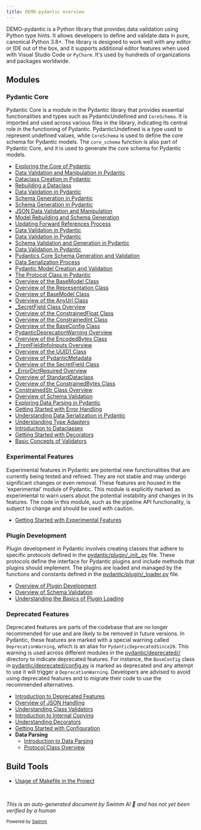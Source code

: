 ```yaml
---
title: DEMO-pydantic overview
---
```

DEMO-pydantic is a Python library that provides data validation using Python type hints. It allows developers to define and validate data in pure, canonical Python 3.8+. The library is designed to work well with any editor or IDE out of the box, and it supports additional editor features when used with Visual Studio Code or <SwmToken path="/pydantic/deprecated/tools.py" pos="14:5:5" line-data="    # See PyCharm issues https://youtrack.jetbrains.com/issue/PY-21915">`PyCharm`</SwmToken>. It's used by hundreds of organizations and packages worldwide.

## Modules

### Pydantic Core

Pydantic Core is a module in the Pydantic library that provides essential functionalities and types such as PydanticUndefined and <SwmToken path="/pydantic/type_adapter.py" pos="26:6:6" line-data="from pydantic_core import CoreSchema, SchemaSerializer, SchemaValidator, Some">`CoreSchema`</SwmToken>. It is imported and used across various files in the library, indicating its central role in the functioning of Pydantic. PydanticUndefined is a type used to represent undefined values, while <SwmToken path="/pydantic/type_adapter.py" pos="26:6:6" line-data="from pydantic_core import CoreSchema, SchemaSerializer, SchemaValidator, Some">`CoreSchema`</SwmToken> is used to define the core schema for Pydantic models. The <SwmToken path="/pydantic/type_adapter.py" pos="305:3:3" line-data="    def core_schema(self) -&gt; CoreSchema:">`core_schema`</SwmToken> function is also part of Pydantic Core, and it is used to generate the core schema for Pydantic models.

- <SwmLink doc-title="Exploring the Core of Pydantic">[Exploring the Core of Pydantic](/.swm/exploring-the-core-of-pydantic.wqkv0hqh.sw.md)</SwmLink>
- <SwmLink doc-title="Data Validation and Manipulation in Pydantic">[Data Validation and Manipulation in Pydantic](/.swm/data-validation-and-manipulation-in-pydantic.yczmkex6.sw.md)</SwmLink>
- <SwmLink doc-title="Dataclass Creation in Pydantic">[Dataclass Creation in Pydantic](/.swm/dataclass-creation-in-pydantic.3cjjn3re.sw.md)</SwmLink>
- <SwmLink doc-title="Rebuilding a Dataclass">[Rebuilding a Dataclass](/.swm/rebuilding-a-dataclass.ju7876as.sw.md)</SwmLink>
- <SwmLink doc-title="Data Validation in Pydantic">[Data Validation in Pydantic](/.swm/data-validation-in-pydantic.w0xam561.sw.md)</SwmLink>
- <SwmLink doc-title="Schema Generation in Pydantic">[Schema Generation in Pydantic](/.swm/schema-generation-in-pydantic.d5dldiny.sw.md)</SwmLink>
- <SwmLink doc-title="Schema Generation in Pydantic">[Schema Generation in Pydantic](/.swm/schema-generation-in-pydantic.72geczrq.sw.md)</SwmLink>
- <SwmLink doc-title="JSON Data Validation and Manipulation">[JSON Data Validation and Manipulation](/.swm/json-data-validation-and-manipulation.gtv5849p.sw.md)</SwmLink>
- <SwmLink doc-title="Model Rebuilding and Schema Generation">[Model Rebuilding and Schema Generation](/.swm/model-rebuilding-and-schema-generation.9cgpmqkm.sw.md)</SwmLink>
- <SwmLink doc-title="Updating Forward References Process">[Updating Forward References Process](/.swm/updating-forward-references-process.ew0ou6vz.sw.md)</SwmLink>
- <SwmLink doc-title="Data Validation in Pydantic">[Data Validation in Pydantic](/.swm/data-validation-in-pydantic.2lxi7kyw.sw.md)</SwmLink>
- <SwmLink doc-title="Data Validation in Pydantic">[Data Validation in Pydantic](/.swm/data-validation-in-pydantic.mxqs1t0d.sw.md)</SwmLink>
- <SwmLink doc-title="Schema Validation and Generation in Pydantic">[Schema Validation and Generation in Pydantic](/.swm/schema-validation-and-generation-in-pydantic.sylj00cr.sw.md)</SwmLink>
- <SwmLink doc-title="Data Validation in Pydantic">[Data Validation in Pydantic](/.swm/data-validation-in-pydantic.oifi28h1.sw.md)</SwmLink>
- <SwmLink doc-title="Pydantics Core Schema Generation and Validation">[Pydantics Core Schema Generation and Validation](/.swm/pydantics-core-schema-generation-and-validation.zkou251x.sw.md)</SwmLink>
- <SwmLink doc-title="Data Serialization Process">[Data Serialization Process](/.swm/data-serialization-process.aoqi0qfb.sw.md)</SwmLink>
- <SwmLink doc-title="Pydantic Model Creation and Validation">[Pydantic Model Creation and Validation](/.swm/pydantic-model-creation-and-validation.a9o3r32d.sw.md)</SwmLink>
- <SwmLink doc-title="The Protocol Class in Pydantic">[The Protocol Class in Pydantic](/.swm/the-protocol-class-in-pydantic.r64cl.sw.md)</SwmLink>
- <SwmLink doc-title="Overview of the BaseModel Class">[Overview of the BaseModel Class](/.swm/overview-of-the-basemodel-class.fvfsy.sw.md)</SwmLink>
- <SwmLink doc-title="Overview of the Representation Class">[Overview of the Representation Class](/.swm/overview-of-the-representation-class.0l4ky.sw.md)</SwmLink>
- <SwmLink doc-title="Overview of BaseModel Class">[Overview of BaseModel Class](/.swm/overview-of-basemodel-class.nlcxq.sw.md)</SwmLink>
- <SwmLink doc-title="Overview of the AnyUrl Class">[Overview of the AnyUrl Class](/.swm/overview-of-the-anyurl-class.1qbuo.sw.md)</SwmLink>
- <SwmLink doc-title="_SecretField Class Overview">[\_SecretField Class Overview](/.swm/_secretfield-class-overview.spfum.sw.md)</SwmLink>
- <SwmLink doc-title="Overview of the ConstrainedFloat Class">[Overview of the ConstrainedFloat Class](/.swm/overview-of-the-constrainedfloat-class.l29dq.sw.md)</SwmLink>
- <SwmLink doc-title="Overview of the ConstrainedInt Class">[Overview of the ConstrainedInt Class](/.swm/overview-of-the-constrainedint-class.r7czm.sw.md)</SwmLink>
- <SwmLink doc-title="Overview of the BaseConfig Class">[Overview of the BaseConfig Class](/.swm/overview-of-the-baseconfig-class.i1u4j.sw.md)</SwmLink>
- <SwmLink doc-title="PydanticDeprecationWarning Overview">[PydanticDeprecationWarning Overview](/.swm/pydanticdeprecationwarning-overview.dym9o.sw.md)</SwmLink>
- <SwmLink doc-title="Overview of the EncodedBytes Class">[Overview of the EncodedBytes Class](/.swm/overview-of-the-encodedbytes-class.zw9iy.sw.md)</SwmLink>
- <SwmLink doc-title="_FromFieldInfoInputs Overview">[\_FromFieldInfoInputs Overview](/.swm/_fromfieldinfoinputs-overview.kq5c8.sw.md)</SwmLink>
- <SwmLink doc-title="Overview of the UUID1 Class">[Overview of the UUID1 Class](/.swm/overview-of-the-uuid1-class.8hbxt.sw.md)</SwmLink>
- <SwmLink doc-title="Overview of PydanticMetadata">[Overview of PydanticMetadata](/.swm/overview-of-pydanticmetadata.azkqv.sw.md)</SwmLink>
- <SwmLink doc-title="Overview of the SecretField Class">[Overview of the SecretField Class](/.swm/overview-of-the-secretfield-class.c6bub.sw.md)</SwmLink>
- <SwmLink doc-title="_ErrorDictRequired Overview">[\_ErrorDictRequired Overview](/.swm/_errordictrequired-overview.95mkz.sw.md)</SwmLink>
- <SwmLink doc-title="Overview of StandardDataclass">[Overview of StandardDataclass](/.swm/overview-of-standarddataclass.lt7ul.sw.md)</SwmLink>
- <SwmLink doc-title="Overview of the ConstrainedBytes Class">[Overview of the ConstrainedBytes Class](/.swm/overview-of-the-constrainedbytes-class.761ko.sw.md)</SwmLink>
- <SwmLink doc-title="ConstrainedStr Class Overview">[ConstrainedStr Class Overview](/.swm/constrainedstr-class-overview.9llax.sw.md)</SwmLink>
- <SwmLink doc-title="Overview of Schema Validation">[Overview of Schema Validation](/.swm/overview-of-schema-validation.zao89x5e.sw.md)</SwmLink>
- <SwmLink doc-title="Exploring Data Parsing in Pydantic">[Exploring Data Parsing in Pydantic](/.swm/exploring-data-parsing-in-pydantic.td8sxyhd.sw.md)</SwmLink>
- <SwmLink doc-title="Getting Started with Error Handling">[Getting Started with Error Handling](/.swm/getting-started-with-error-handling.t7oyjwa8.sw.md)</SwmLink>
- <SwmLink doc-title="Understanding Data Serialization in Pydantic">[Understanding Data Serialization in Pydantic](/.swm/understanding-data-serialization-in-pydantic.qydp80xf.sw.md)</SwmLink>
- <SwmLink doc-title="Understanding Type Adapters">[Understanding Type Adapters](/.swm/understanding-type-adapters.vewtwpez.sw.md)</SwmLink>
- <SwmLink doc-title="Introduction to Dataclasses">[Introduction to Dataclasses](/.swm/introduction-to-dataclasses.7lwzu6dt.sw.md)</SwmLink>
- <SwmLink doc-title="Getting Started with Decorators">[Getting Started with Decorators](/.swm/getting-started-with-decorators.82cexcm9.sw.md)</SwmLink>
- <SwmLink doc-title="Basic Concepts of Validators">[Basic Concepts of Validators](/.swm/basic-concepts-of-validators.9s5kyplz.sw.md)</SwmLink>

### Experimental Features

Experimental features in Pydantic are potential new functionalities that are currently being tested and refined. They are not stable and may undergo significant changes or even removal. These features are housed in the 'experimental' module of Pydantic. This module is explicitly marked as experimental to warn users about the potential instability and changes in its features. The code in this module, such as the pipeline API functionality, is subject to change and should be used with caution.

- <SwmLink doc-title="Getting Started with Experimental Features">[Getting Started with Experimental Features](/.swm/getting-started-with-experimental-features.2urdcgk3.sw.md)</SwmLink>

### Plugin Development

Plugin development in Pydantic involves creating classes that adhere to specific protocols defined in the <SwmPath>[pydantic/plugin/\__init_\_.py](/pydantic/plugin/__init__.py)</SwmPath> file. These protocols define the interface for Pydantic plugins and include methods that plugins should implement. The plugins are loaded and managed by the functions and constants defined in the <SwmPath>[pydantic/plugin/\_loader.py](/pydantic/plugin/_loader.py)</SwmPath> file.

- <SwmLink doc-title="Overview of Plugin Development">[Overview of Plugin Development](/.swm/overview-of-plugin-development.modoipeu.sw.md)</SwmLink>
- <SwmLink doc-title="Overview of Schema Validation">[Overview of Schema Validation](/.swm/overview-of-schema-validation.ra85w7jw.sw.md)</SwmLink>
- <SwmLink doc-title="Understanding the Basics of Plugin Loading">[Understanding the Basics of Plugin Loading](/.swm/understanding-the-basics-of-plugin-loading.s5ywg49n.sw.md)</SwmLink>

### Deprecated Features

Deprecated features are parts of the codebase that are no longer recommended for use and are likely to be removed in future versions. In Pydantic, these features are marked with a special warning called <SwmToken path="/pydantic/deprecated/tools.py" pos="16:1:1" line-data="    DeprecationWarning = PydanticDeprecatedSince20">`DeprecationWarning`</SwmToken>, which is an alias for <SwmToken path="/pydantic/warnings.py" pos="49:2:2" line-data="class PydanticDeprecatedSince20(PydanticDeprecationWarning):">`PydanticDeprecatedSince20`</SwmToken>. This warning is used across different modules in the <SwmPath>[pydantic/deprecated//](/pydantic/deprecated//)</SwmPath> directory to indicate deprecated features. For instance, the <SwmToken path="/pydantic/v1/config.py" pos="80:2:2" line-data="class BaseConfig:">`BaseConfig`</SwmToken> class in <SwmPath>[pydantic/deprecated/config.py](/pydantic/deprecated/config.py)</SwmPath> is marked as deprecated and any attempt to use it will trigger a <SwmToken path="/pydantic/deprecated/tools.py" pos="16:1:1" line-data="    DeprecationWarning = PydanticDeprecatedSince20">`DeprecationWarning`</SwmToken>. Developers are advised to avoid using deprecated features and to migrate their code to use the recommended alternatives.

- <SwmLink doc-title="Introduction to Deprecated Features">[Introduction to Deprecated Features](/.swm/introduction-to-deprecated-features.36f108xw.sw.md)</SwmLink>
- <SwmLink doc-title="Overview of JSON Handling">[Overview of JSON Handling](/.swm/overview-of-json-handling.nfj7fskx.sw.md)</SwmLink>
- <SwmLink doc-title="Understanding Class Validators">[Understanding Class Validators](/.swm/understanding-class-validators.jmejli6n.sw.md)</SwmLink>
- <SwmLink doc-title="Introduction to Internal Copying">[Introduction to Internal Copying](/.swm/introduction-to-internal-copying.m9ri373r.sw.md)</SwmLink>
- <SwmLink doc-title="Understanding Decorators">[Understanding Decorators](/.swm/understanding-decorators.5i1bu8gj.sw.md)</SwmLink>
- <SwmLink doc-title="Getting Started with Configuration">[Getting Started with Configuration](/.swm/getting-started-with-configuration.pcvuelqz.sw.md)</SwmLink>
- **Data Parsing**
  - <SwmLink doc-title="Introduction to Data Parsing">[Introduction to Data Parsing](/.swm/introduction-to-data-parsing.4efahyag.sw.md)</SwmLink>
  - <SwmLink doc-title="Protocol Class Overview">[Protocol Class Overview](/.swm/protocol-class-overview.lr9lw.sw.md)</SwmLink>

## Build Tools

- <SwmLink doc-title="Usage of Makefile in the Project">[Usage of Makefile in the Project](/.swm/usage-of-makefile-in-the-project.wflufswn.sw.md)</SwmLink>

&nbsp;

*This is an auto-generated document by Swimm AI 🌊 and has not yet been verified by a human*

<SwmMeta version="3.0.0" repo-id="Z2l0aHViJTNBJTNBREVNTy1weWRhbnRpYyUzQSUzQWdpbGFkbmF2b3Q=" repo-name="DEMO-pydantic"><sup>Powered by [Swimm](https://app.swimm.io/)</sup></SwmMeta>
